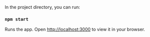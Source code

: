 In the project directory, you can run:

### `npm start`

Runs the app.
Open [http://localhost:3000](http://localhost:3000) to view it in your browser.